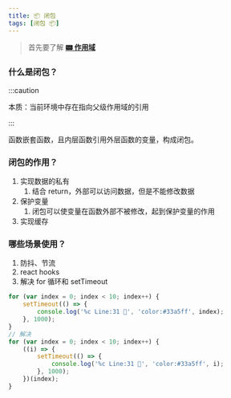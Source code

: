 ```yaml
---
title: 📦 闭包
tags: [闭包 📦]
---
```


> 首先要了解 **[📟 作用域](./%E4%BD%9C%E7%94%A8%E5%9F%9F.md)**

### 什么是闭包？

:::caution

本质：当前环境中存在指向父级作用域的引用

:::

函数嵌套函数，且内层函数引用外层函数的变量，构成闭包。

### 闭包的作用？

1. 实现数据的私有
   1. 结合 return，外部可以访问数据，但是不能修改数据
2. 保护变量
   1. 闭包可以使变量在函数外部不被修改，起到保护变量的作用
3. 实现缓存

### 哪些场景使用？

1. 防抖、节流
2. react hooks
3. 解决 for 循环和 setTimeout

```javascript
for (var index = 0; index < 10; index++) {
	setTimeout(() => {
		console.log('%c Line:31 🥪', 'color:#33a5ff', index);
	}, 1000);
}
// 解决
for (var index = 0; index < 10; index++) {
	((i) => {
		setTimeout(() => {
			console.log('%c Line:31 🥪', 'color:#33a5ff', i);
		}, 1000);
	})(index);
}
```
